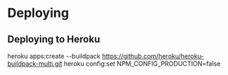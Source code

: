 # Deploying

## Deploying to Heroku

heroku apps:create --buildpack https://github.com/heroku/heroku-buildpack-multi.git
heroku config:set NPM_CONFIG_PRODUCTION=false
